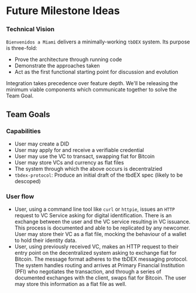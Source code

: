 # Future Milestone Ideas

### Technical Vision

`Bienvenidos a Miami` delivers a minimally-working `tbDEX` system. Its purpose
is three-fold:

* Prove the architecture through running code
* Demonstrate the approaches taken
* Act as the first functional starting point for discussion and evolution

Integration takes precedence over feature depth. We'll be releasing the minimum
viable components which communicate together to solve the Team Goal.

## Team Goals

### Capabilities

* User may create a DID
* User may apply for and receive a verifiable credential
* User may use the VC to transact, swapping fiat for Bitcoin
* User may store VCs and currency as flat files
* The system through which the above occurs is decentralzied
* `tbdex-protocol`: Produce an initial draft of the tbdEX spec (likely to be descoped)

### User flow

* User, using a command line tool like `curl` or `httpie`, issues an `HTTP` request to VC Service asking for digital identification. There is an exchange between the user and the VC service resulting in VC issuance. This process is documented and able to be replicated by any newcomer. User may store their VC as a flat file, mocking the behaviour of a wallet to hold their identity data.
* User, using previously received VC, makes an HTTP request to their entry point on the decentralized system asking to exchange fiat for Bitcoin. The message format adheres to the tbDEX messaging protocol. The system handles routing and arrives at Primary Financial Institution (PFI) who negotiates the transaction, and through a series of documented exchanges with the client, swaps fiat for Bitcoin. The user may store this information as a flat file as well.
